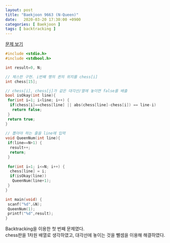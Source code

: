```yaml
---
layout: post
title: "Baekjoon 9663 (N-Queen)"
date:   2020-03-20 17:30:00 +0900
categories: [ Baekjoon ]
tags: [ backtracking ]
---
```


[문제 보기][prob]  
<!-- more -->
```c++
#include <stdio.h>
#include <stdbool.h>

int result=0, N;

// 체스판 구현. i번째 행의 퀸의 위치를 chess[i]
int chess[15];

// chess[i], chess[j]가 같은 대각선/열에 놓이면 false를 배출
bool isOkay(int line){
 for(int i=1; i<line; i++) {
  if(chess[i]==chess[line] || abs(chess[line]-chess[i]) == line-i)
   return false;
 }
 return true;
}
 
// 뽑아야 하는 줄을 line에 입력
void QueenNum(int line){
 if(line==N+1) {
  result++;
  return;
 }
 
 for(int i=1; i<=N; i++) {
  chess[line] = i;
  if(isOkay(line))
   QueenNum(line+1);
 }
}

int main(void) {
 scanf("%d",&N);
 QueenNum(1);
 printf("%d",result);
}
```

Backtracking을 이용한 첫 번째 문제였다.  
chess판을 1차원 배열로 생각하였고, 대각선에 놓이는 것을 뺄셈을 이용해 해결하였다.

[prob]: https://www.acmicpc.net/problem/9663